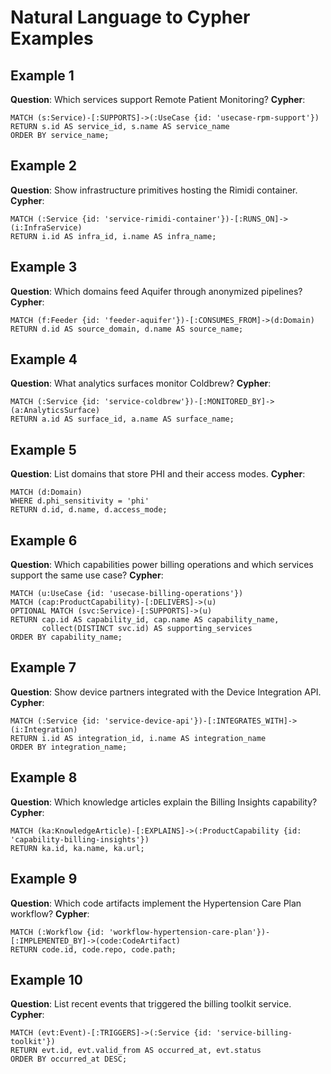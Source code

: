 # Natural Language to Cypher Examples

## Example 1
**Question**: Which services support Remote Patient Monitoring?
**Cypher**:
```cypher
MATCH (s:Service)-[:SUPPORTS]->(:UseCase {id: 'usecase-rpm-support'})
RETURN s.id AS service_id, s.name AS service_name
ORDER BY service_name;
```

## Example 2
**Question**: Show infrastructure primitives hosting the Rimidi container.
**Cypher**:
```cypher
MATCH (:Service {id: 'service-rimidi-container'})-[:RUNS_ON]->(i:InfraService)
RETURN i.id AS infra_id, i.name AS infra_name;
```

## Example 3
**Question**: Which domains feed Aquifer through anonymized pipelines?
**Cypher**:
```cypher
MATCH (f:Feeder {id: 'feeder-aquifer'})-[:CONSUMES_FROM]->(d:Domain)
RETURN d.id AS source_domain, d.name AS source_name;
```

## Example 4
**Question**: What analytics surfaces monitor Coldbrew?
**Cypher**:
```cypher
MATCH (:Service {id: 'service-coldbrew'})-[:MONITORED_BY]->(a:AnalyticsSurface)
RETURN a.id AS surface_id, a.name AS surface_name;
```

## Example 5
**Question**: List domains that store PHI and their access modes.
**Cypher**:
```cypher
MATCH (d:Domain)
WHERE d.phi_sensitivity = 'phi'
RETURN d.id, d.name, d.access_mode;
```

## Example 6
**Question**: Which capabilities power billing operations and which services support the same use case?
**Cypher**:
```cypher
MATCH (u:UseCase {id: 'usecase-billing-operations'})
MATCH (cap:ProductCapability)-[:DELIVERS]->(u)
OPTIONAL MATCH (svc:Service)-[:SUPPORTS]->(u)
RETURN cap.id AS capability_id, cap.name AS capability_name,
       collect(DISTINCT svc.id) AS supporting_services
ORDER BY capability_name;
```

## Example 7
**Question**: Show device partners integrated with the Device Integration API.
**Cypher**:
```cypher
MATCH (:Service {id: 'service-device-api'})-[:INTEGRATES_WITH]->(i:Integration)
RETURN i.id AS integration_id, i.name AS integration_name
ORDER BY integration_name;
```

## Example 8
**Question**: Which knowledge articles explain the Billing Insights capability?
**Cypher**:
```cypher
MATCH (ka:KnowledgeArticle)-[:EXPLAINS]->(:ProductCapability {id: 'capability-billing-insights'})
RETURN ka.id, ka.name, ka.url;
```

## Example 9
**Question**: Which code artifacts implement the Hypertension Care Plan workflow?
**Cypher**:
```cypher
MATCH (:Workflow {id: 'workflow-hypertension-care-plan'})-[:IMPLEMENTED_BY]->(code:CodeArtifact)
RETURN code.id, code.repo, code.path;
```

## Example 10
**Question**: List recent events that triggered the billing toolkit service.
**Cypher**:
```cypher
MATCH (evt:Event)-[:TRIGGERS]->(:Service {id: 'service-billing-toolkit'})
RETURN evt.id, evt.valid_from AS occurred_at, evt.status
ORDER BY occurred_at DESC;
```
